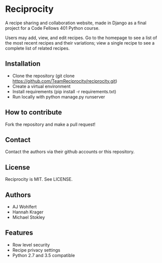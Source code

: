 # Reciprocity

A recipe sharing and collaboration website, made in Django as a final project for a Code Fellows 401 Python course.

Users may add, view, and edit recipes. Go to the homepage to see a list of the most recent recipes and their variations; view a single recipe to see a complete list of related recipes.

## Installation
- Clone the repository (git clone https://github.com/TeamReciprocity/reciprocity.git)
- Create a virtual environment
- Install requirements (pip install -r requirements.txt)
- Run locally with python manage.py runserver

## How to contribute
Fork the repository and make a pull request!

## Contact
Contact the authors via their github accounts or this repository.

## License
Reciprocity is MIT. See LICENSE.

## Authors
- AJ Wohlfert
- Hannah Krager
- Michael Stokley

## Features
- Row level security
- Recipe privacy settings
- Python 2.7 and 3.5 compatible
